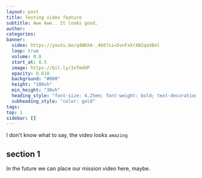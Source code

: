 ```yaml
---
layout: post
title: Testing video feature
subtitle: Awe Awe.. It looks good.
author: 
categories: 
banner:
  video: https://youtu.be/q4WKXA-_460?si=5vnFxXrXW2qaVBel
  loop: true
  volume: 0.8
  start_at: 8.5
  image: https://bit.ly/3xTmdUP
  opacity: 0.618
  background: "#000"
  height: "100vh"
  min_height: "38vh"
  heading_style: "font-size: 4.25em; font-weight: bold; text-decoration: underline"
  subheading_style: "color: gold"
tags: 
top: 1
sidebar: []
---
```


I don't know what to say, the video looks `amazing`

## section 1

In the future we can place our mission video here, maybe.


